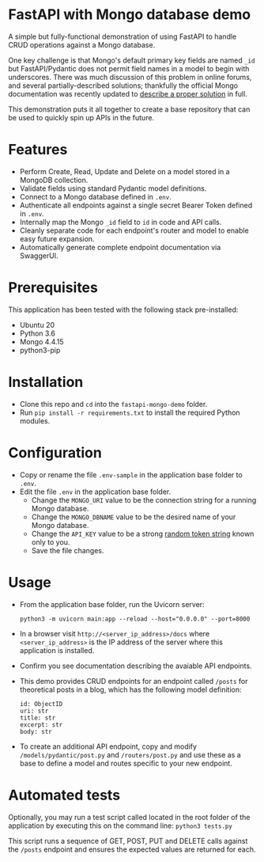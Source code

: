 
# FastAPI with Mongo database demo

A simple but fully-functional demonstration of using FastAPI to handle CRUD operations against a Mongo database.

One key challenge is that Mongo's default primary key fields are named `_id` but FastAPI/Pydantic does not permit field names in a model to begin with underscores. There was  much discussion of this problem in online forums, and several partially-described solutions; thankfully the official Mongo documentation was recently updated to [describe a proper solution](https://www.mongodb.com/developer/languages/python/python-quickstart-fastapi/) in full. 

This demonstration puts it all together to create a base repository that can be used to quickly spin up APIs in the future.

# Features
- Perform Create, Read, Update and Delete on a model stored in a MongoDB collection.
- Validate fields using standard Pydantic model definitions.
- Connect to a Mongo database defined in `.env`.
- Authenticate all endpoints against a single secret Bearer Token defined in `.env`.
- Internally map the Mongo `_id` field to `id` in code and API calls.
- Cleanly separate code for each endpoint's router and model to enable easy future expansion.
- Automatically generate complete endpoint documentation via SwaggerUI.

# Prerequisites
This application has been tested with the following stack pre-installed:
- Ubuntu 20
- Python 3.6
- Mongo 4.4.15
- python3-pip

# Installation

- Clone this repo and `cd` into the `fastapi-mongo-demo` folder.
- Run `pip install -r requirements.txt` to install the required Python modules.


# Configuration

- Copy or rename the file `.env-sample` in the application base folder to `.env`.
- Edit the file `.env` in the application base folder.
  - Change the `MONGO_URI` value to be the connection string for a running Mongo database.
  - Change the `MONGO_DBNAME` value to be the desired name of your Mongo database.
  - Change the `API_KEY` value to be a strong [random token string](https://www.random.org/strings/) known only to you.
  - Save the file changes.


# Usage

- From the application base folder, run the Uvicorn server:
  
  `python3 -m uvicorn main:app --reload --host="0.0.0.0" --port=8000`

- In a browser visit `http://<server_ip_address>/docs` where `<server_ip_address>` is the IP address of the server where this application is installed.

- Confirm you see documentation describing the avaiable API endpoints.

- This demo provides CRUD endpoints for an endpoint called `/posts` for theoretical posts in a blog, which has the following model definition:

	```
    id: ObjectID
    uri: str
    title: str
    excerpt: str
    body: str
    ```

- To create an additional API endpoint, copy and modify `/models/pydantic/post.py` and `/routers/post.py` and use these as a base to define a model and routes specific to your new endpoint.


# Automated tests

Optionally, you may run a test script called located in the root folder of the application by executing this on the command line: `python3 tests.py`

This script runs a sequence of GET, POST, PUT and DELETE calls against the `/posts` endpoint and ensures the expected values are returned for each.




